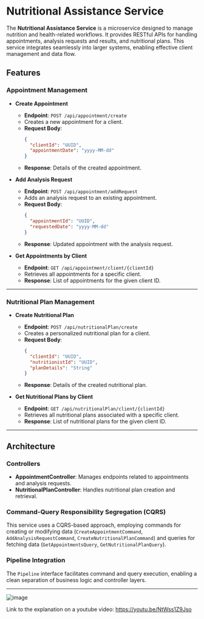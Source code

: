 # Nutritional Assistance Service

The **Nutritional Assistance Service** is a microservice designed to manage nutrition and health-related workflows. It provides RESTful APIs for handling appointments, analysis requests and results, and nutritional plans. This service integrates seamlessly into larger systems, enabling effective client management and data flow.

## Features

### Appointment Management

- **Create Appointment**
  - **Endpoint**: `POST /api/appointment/create`
  - Creates a new appointment for a client.
  - **Request Body**:
    ```json
    {
      "clientId": "UUID",
      "appointmentDate": "yyyy-MM-dd"
    }
    ```
  - **Response**: Details of the created appointment.

- **Add Analysis Request**
  - **Endpoint**: `POST /api/appointment/addRequest`
  - Adds an analysis request to an existing appointment.
  - **Request Body**:
    ```json
    {
      "appointmentId": "UUID",
      "requestedDate": "yyyy-MM-dd"
    }
    ```
  - **Response**: Updated appointment with the analysis request.

- **Get Appointments by Client**
  - **Endpoint**: `GET /api/appointment/client/{clientId}`
  - Retrieves all appointments for a specific client.
  - **Response**: List of appointments for the given client ID.

---

### Nutritional Plan Management

- **Create Nutritional Plan**
  - **Endpoint**: `POST /api/nutritionalPlan/create`
  - Creates a personalized nutritional plan for a client.
  - **Request Body**:
    ```json
    {
      "clientId": "UUID",
      "nutritionistId": "UUID",
      "planDetails": "String"
    }
    ```
  - **Response**: Details of the created nutritional plan.

- **Get Nutritional Plans by Client**
  - **Endpoint**: `GET /api/nutritionalPlan/client/{clientId}`
  - Retrieves all nutritional plans associated with a specific client.
  - **Response**: List of nutritional plans for the given client ID.

---

## Architecture

### Controllers

- **AppointmentController**: Manages endpoints related to appointments and analysis requests.
- **NutritionalPlanController**: Handles nutritional plan creation and retrieval.

### Command-Query Responsibility Segregation (CQRS)

This service uses a CQRS-based approach, employing commands for creating or modifying data (`CreateAppointmentCommand`, `AddAnalysisRequestCommand`, `CreateNutritionalPlanCommand`) and queries for fetching data (`GetAppointmentsQuery`, `GetNutritionalPlanQuery`).

### Pipeline Integration

The `Pipeline` interface facilitates command and query execution, enabling a clean separation of business logic and controller layers.

---

![image](https://github.com/user-attachments/assets/0f1952c8-bc32-4c27-924d-d675e463301b)

Link to the explanation on a youtube video: https://youtu.be/NtWss1Z9Jso
